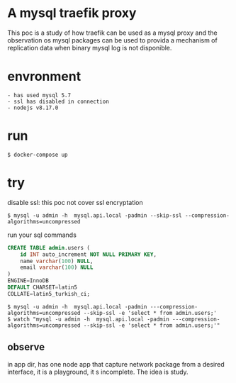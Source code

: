 # A mysql traefik proxy
This poc is a study of how traefik can be used as a mysql proxy
and the observation os mysql packages can be used to provida a mechanism
of replication data when binary mysql log is not disponible.

# envronment
	- has used mysql 5.7
	- ssl has disabled in connection
	- nodejs v8.17.0 

# run
```shell
$ docker-compose up
```

# try
disable ssl: this poc not cover ssl encryptation
```shell
$ mysql -u admin -h  mysql.api.local -padmin --skip-ssl --compression-algorithms=uncompressed
```

run your sql commands
```sql
CREATE TABLE admin.users (
	id INT auto_increment NOT NULL PRIMARY KEY,
	name varchar(100) NULL,
	email varchar(100) NULL
)
ENGINE=InnoDB
DEFAULT CHARSET=latin5
COLLATE=latin5_turkish_ci;
```



```shell
$ mysql -u admin -h  mysql.api.local -padmin ---compression-algorithms=uncompressed --skip-ssl -e 'select * from admin.users;'
$ watch "mysql -u admin -h  mysql.api.local -padmin ---compression-algorithms=uncompressed --skip-ssl -e 'select * from admin.users;'"
```


## observe
in app dir, has one node app that capture network package from a desired interface, it is a playground, it s incomplete. The idea is study. 
